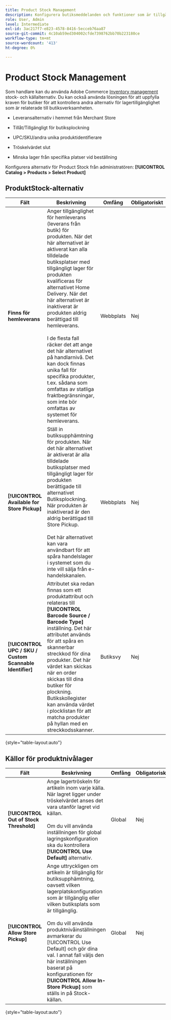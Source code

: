 ```yaml
---
title: Product Stock Management
description: Konfigurera butiksmeddelanden och funktioner som är tillgängliga för kunderna.
role: User, Admin
level: Intermediate
exl-id: 3ac217f7-e823-4578-8416-5ecceb76aa87
source-git-commit: 4c10ab59ed304002cfde7398762bb70b223180ce
workflow-type: tm+mt
source-wordcount: '413'
ht-degree: 0%

---
```


# Product Stock Management

Som handlare kan du använda Adobe Commerce [Inventory management](https://docs.magento.com/user-guide/catalog/inventory-management.html) stock- och källalternativ. Du kan också använda lösningen för att uppfylla kraven för butiker för att kontrollera andra alternativ för lagertillgänglighet som är relaterade till butiksverksamheten.

- Leveransalternativ i hemmet från Merchant Store

- Tillåt/Tillgängligt för butiksplockning

- UPC/SKU/andra unika produktidentifierare

- Tröskelvärdet slut

- Minska lager från specifika platser vid beställning

Konfigurera alternativ för Product Stock från administratören: **[!UICONTROL Catalog > Products > Select Product]**

## **ProduktStock-alternativ**

| **Fält** | **Beskrivning** | **Omfång** | **Obligatoriskt** |
|----------------------------------------------------------|----------------------------------------------------------------------------------------------------------------------------------------------------------------------------------------------------------------------------------------------------------------------------------------------------------------------------------------------------------------------------------------------------------------------------------------------------------------------------------------------------------------------------------------------------------------|------------|--------------|
| **Finns för hemleverans** | Anger tillgänglighet för hemleverans (leverans från butik) för produkten. När det här alternativet är aktiverat kan alla tilldelade butiksplatser med tillgängligt lager för produkten kvalificeras för alternativet Home Delivery. När det här alternativet är inaktiverat är produkten aldrig berättigad till hemleverans.</br></br>I de flesta fall räcker det att ange det här alternativet på handlarnivå. Det kan dock finnas unika fall för specifika produkter, t.ex. sådana som omfattas av statliga fraktbegränsningar, som inte bör omfattas av systemet för hemleverans. | Webbplats | Nej |
| **[!UICONTROL Available for Store Pickup]** | Ställ in butiksupphämtning för produkten. När det här alternativet är aktiverat är alla tilldelade butiksplatser med tillgängligt lager för produkten berättigade till alternativet Butiksplockning. När produkten är inaktiverad är den aldrig berättigad till Store Pickup.</br></br>Det här alternativet kan vara användbart för att spåra handelslager i systemet som du inte vill sälja från e-handelskanalen. | Webbplats | Nej |
| **[!UICONTROL UPC / SKU / Custom Scannable Identifier]** | Attributet ska redan finnas som ett produktattribut och relateras till **[!UICONTROL Barcode Source / Barcode Type]** inställning. Det här attributet används för att spåra en skannerbar streckkod för dina produkter. Det här värdet kan skickas när en order skickas till dina butiker för plockning. Butikskollegister kan använda värdet i plocklistan för att matcha produkter på hyllan med en streckkodsskanner. | Butiksvy | Nej |

{style=&quot;table-layout:auto&quot;}

## Källor för produktnivålager

| **Fält** | **Beskrivning** | **Omfång** | **Obligatoriskt** |
|-----------------------------------------|------------------------------------------------------------------------------------------------------------------------------------------------------------------------------------------------------------------------------------------------------------------------------------------------------------------------------------------------------------------------------------------------------|-----------|--------------|
| **[!UICONTROL Out of Stock Threshold]** | Ange lagertröskeln för artikeln inom varje källa. När lagret ligger under tröskelvärdet anses det vara utanför lagret vid källan.</br></br>Om du vill använda inställningen för global lagringskonfiguration ska du kontrollera **[!UICONTROL Use Default]** alternativ. | Global | Nej |
| **[!UICONTROL Allow Store Pickup]** | Ange uttryckligen om artikeln är tillgänglig för butiksupphämtning, oavsett vilken lagerplatskonfiguration som är tillgänglig eller vilken butiksplats som är tillgänglig.</br></br> Om du vill använda produktnivåinställningen avmarkerar du [!UICONTROL Use Default] och gör dina val. I annat fall väljs den här inställningen baserat på konfigurationen för **[!UICONTROL Allow In-Store Pickup]** som ställs in på Stock-källan. | Global | Nej |

{style=&quot;table-layout:auto&quot;}

